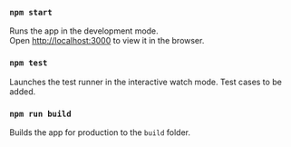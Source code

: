 ### `npm start`

Runs the app in the development mode.<br>
Open [http://localhost:3000](http://localhost:3000) to view it in the browser.

### `npm test`

Launches the test runner in the interactive watch mode. Test cases to be added.

### `npm run build`

Builds the app for production to the `build` folder.